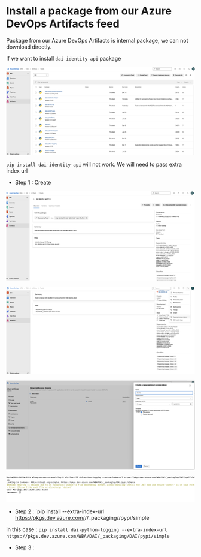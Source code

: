 #   Install a package from our Azure DevOps Artifacts feed 

Package from our Azure DevOps Artifacts is internal package, we can not download directly. 


If we want to install `dai-identity-api` package

![python-package](./docs/image1.png)

`pip install dai-identity-api` will not work. We will need to pass extra index url

- Step 1 : Create 

![Scenario2](./docs/image2.png)

![Scenari3](./docs/image4.png)

![Scenario4](./docs/image5.png)

![Scenario5](./docs/image6.png)

- Step 2 : 
`pip install <python-package>   --extra-index-url https://pkgs.dev.azure.com/<your-organization-name>/<your-project-name>/_packaging/<your-feed-name>/pypi/simple

in this case : `pip install dai-python-logging --extra-index-url https://pkgs.dev.azure.com/WBA/DAI/_packaging/DAI/pypi/simple`

- Step 3 :
